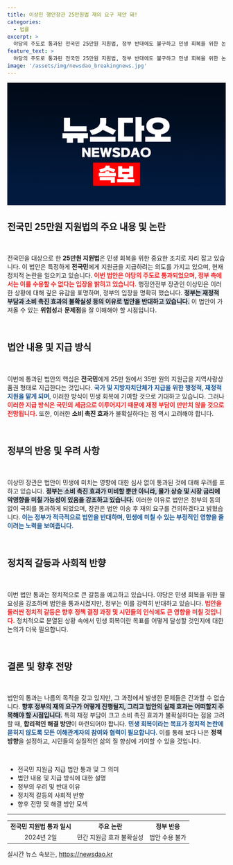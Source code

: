 ```yaml
---
title: 이상민 행안장관 25만원법 재의 요구 제안 돼!
categories:
  - 법률
excerpt: >
  야당의 주도로 통과된 전국민 25만원 지원법, 정부 반대에도 불구하고 민생 회복을 위한 논란의 중심에! 행안부 장관의 우려와 정부의 재의요구 시사, 향후 무위로 돌아갈까? 클릭해 확인하세요!
feature_text: >
  야당의 주도로 통과된 전국민 25만원 지원법, 정부 반대에도 불구하고 민생 회복을 위한 논란의 중심에! 행안부 장관의 우려와 정부의 재의요구 시사, 향후 무위로 돌아갈까? 클릭해 확인하세요!
image: '/assets/img/newsdao_breakingnews.jpg'
---
```


<p><img src="/assets/img/newsdao_breakingnews.jpg" alt="cryptoinkorea 속보" /></p>

<h2 data-ke-size="size26">전국민 25만원 지원법의 주요 내용 및 논란</h2>

<p data-ke-size="size16">&nbsp;</p>

<p>전국민을 대상으로 한 <strong>25만원 지원법</strong>은 민생 회복을 위한 중요한 조치로 자리 잡고 있습니다. 이 법안은 특정하게 <strong>전국민</strong>에게 지원금을 지급하려는 의도를 가지고 있으며, 현재 정치적 논란을 일으키고 있습니다. <b><span style="color: #ee2323;">이번 법안은 야당의 주도로 통과되었으며, 정부 측에서는 이를 수용할 수 없다는 입장을 밝히고 있습니다.</span></b> 행정안전부 장관인 이상민은 이러한 상황에 대해 깊은 유감을 표명하며, 정부의 입장을 명확히 했습니다. <b><span style="background-color: #21538527;">정부는 재정적 부담과 소비 촉진 효과의 불확실성 등의 이유로 법안을 반대하고 있습니다.</span></b> 이 법안이 가져올 수 있는 <strong>위험성</strong>과 <strong>문제점</strong>을 잘 이해해야 할 시점입니다.</p>

<p data-ke-size="size16">&nbsp;</p>

<h2 data-ke-size="size26">법안 내용 및 지급 방식</h2>

<p data-ke-size="size16">&nbsp;</p>

<p>이번에 통과된 법안의 핵심은 <strong>전국민</strong>에게 25만 원에서 35만 원의 지원금을 지역사랑상품권 형태로 지급한다는 것입니다. <b><span style="color: #1a5490;">국가 및 지방자치단체가 지급을 위한 행정적, 재정적 지원을 맡게 되며</span></b>, 이러한 방식이 민생 회복에 기여할 것으로 기대하고 있습니다. 그러나 <b><span style="color: #ee2323;">이러한 지급 방식은 국민의 세금으로 이루어지기 때문에 재정 부담이 만만치 않을 것으로 전망됩니다.</span></b> 또한, 이러한 <strong>소비 촉진 효과</strong>가 불확실하다는 점 역시 고려해야 합니다. </p>

<p data-ke-size="size16">&nbsp;</p>

<h2 data-ke-size="size26">정부의 반응 및 우려 사항</h2>

<p data-ke-size="size16">&nbsp;</p>

<p>이상민 장관은 법안이 민생에 미치는 영향에 대한 심사 없이 통과된 것에 대해 우려를 표하고 있습니다. <b><span style="background-color: #21538527;">정부는 소비 촉진 효과가 미비할 뿐만 아니라, 물가 상승 및 시장 금리에 악영향을 미칠 가능성이 있음을 강조하고 있습니다.</span></b> 이러한 이유로 법안은 정부의 동의 없이 국회를 통과하게 되었으며, 장관은 법안 이송 후 재의 요구를 건의하겠다고 밝혔습니다. <b><span style="color: #1a5490;">이는 정부가 적극적으로 법안을 반대하며, 민생에 미칠 수 있는 부정적인 영향을 줄이려는 노력을 보여줍니다.</span></b> </p>

<p data-ke-size="size16">&nbsp;</p>

<h2 data-ke-size="size26">정치적 갈등과 사회적 반향</h2>

<p data-ke-size="size16">&nbsp;</p>

<p>이번 법안 통과는 정치적으로 큰 갈등을 예고하고 있습니다. 야당은 민생 회복을 위한 필요성을 강조하며 법안을 통과시켰지만, 정부는 이를 강력히 반대하고 있습니다. <b><span style="color: #ee2323;">법안을 둘러싼 정치적 갈등은 향후 정책 결정 과정 및 시민들의 인식에도 큰 영향을 미칠 것입니다.</span></b> 정치적으로 분열된 상황 속에서 민생 회복이란 목표를 어떻게 달성할 것인지에 대한 논의가 더욱 필요합니다. </p>

<p data-ke-size="size16">&nbsp;</p>

<h2 data-ke-size="size26">결론 및 향후 전망</h2>

<p data-ke-size="size16">&nbsp;</p>

<p>법안의 통과는 나름의 목적을 갖고 있지만, 그 과정에서 발생한 문제들은 간과할 수 없습니다. <b><span style="background-color: #21538527;">향후 정부의 재의 요구가 어떻게 진행될지, 그리고 법안의 실제 효과는 어떠할지 주목해야 할 시점입니다.</span></b> 특히 재정 부담이 크고 소비 촉진 효과가 불확실하다는 점을 고려할 때, <strong>합리적인 해결 방안</strong>이 마련되어야 합니다. <b><span style="color: #1a5490;">민생 회복이라는 목표가 정치적 논란에 묻히지 않도록 모든 이해관계자의 참여와 협력이 필요합니다.</span></b> 이를 통해 보다 나은 <strong>정책 방향</strong>을 설정하고, 시민들의 실질적인 삶의 질 향상에 기여할 수 있을 것입니다. </p>

<p data-ke-size="size16">&nbsp;</p>

<ul>
  <li>전국민 지원금 지급 법안 통과 및 그 의미</li>
  <li>법안 내용 및 지급 방식에 대한 설명</li>
  <li>정부의 우려 및 반대 이유</li>
  <li>정치적 갈등의 사회적 반향</li>
  <li>향후 전망 및 해결 방안 모색</li>
</ul>

<hr />

<table style="width: 100%; text-align: center;">
  <tr>
    <td style="text-align: center; height: 17px;"><b>전국민 지원법 통과 일시</b></td>
    <td style="text-align: center; height: 17px;"><b>주요 논란</b></td>
    <td style="text-align: center; height: 17px;"><b>정부 반응</b></td>
  </tr>
  <tr>
    <td style="text-align: center; height: 17px;">2024년 2일</td>
    <td style="text-align: center; height: 17px;">민간 지원금 효과 불확실성</td>
    <td style="text-align: center; height: 17px;">법안 수용 불가</td>
  </tr>
</table>
실시간 뉴스 속보는, <a href="https://newsdao.kr" rel="dofollow">https://newsdao.kr</a>


